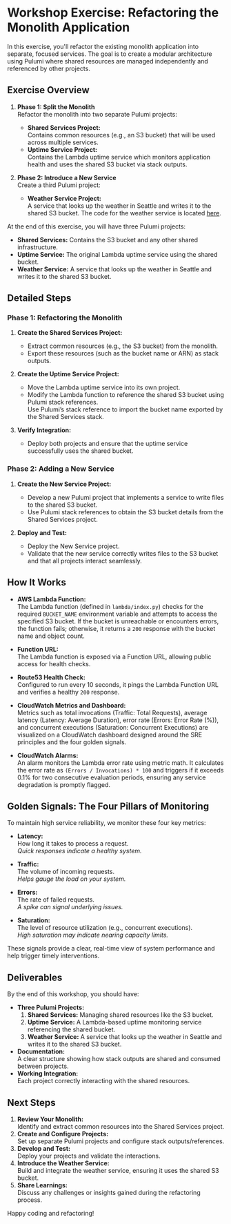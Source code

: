 # Workshop Exercise: Refactoring the Monolith Application

In this exercise, you'll refactor the existing monolith application into separate, focused services. The goal is to create a modular architecture using Pulumi where shared resources are managed independently and referenced by other projects.

## Exercise Overview

1. **Phase 1: Split the Monolith**  
   Refactor the monolith into two separate Pulumi projects:
   - **Shared Services Project:**  
     Contains common resources (e.g., an S3 bucket) that will be used across multiple services.
   - **Uptime Service Project:**  
     Contains the Lambda uptime service which monitors application health and uses the shared S3 bucket via stack outputs.

2. **Phase 2: Introduce a New Service**  
   Create a third Pulumi project:
   - **Weather Service Project:**  
     A service that looks up the weather in Seattle and writes it to the shared S3 bucket.
     The code for the weather service is located [here](./weather/index.py).

At the end of this exercise, you will have three Pulumi projects:

- **Shared Services:** Contains the S3 bucket and any other shared infrastructure.
- **Uptime Service:** The original Lambda uptime service using the shared bucket.
- **Weather Service:** A service that looks up the weather in Seattle and writes it to the shared S3 bucket.

## Detailed Steps

### Phase 1: Refactoring the Monolith

1. **Create the Shared Services Project:**
   - Extract common resources (e.g., the S3 bucket) from the monolith.
   - Export these resources (such as the bucket name or ARN) as stack outputs.

2. **Create the Uptime Service Project:**
   - Move the Lambda uptime service into its own project.
   - Modify the Lambda function to reference the shared S3 bucket using Pulumi stack references.  
     Use Pulumi’s stack reference to import the bucket name exported by the Shared Services stack.

3. **Verify Integration:**
   - Deploy both projects and ensure that the uptime service successfully uses the shared bucket.

### Phase 2: Adding a New Service

1. **Create the New Service Project:**
   - Develop a new Pulumi project that implements a service to write files to the shared S3 bucket.
   - Use Pulumi stack references to obtain the S3 bucket details from the Shared Services project.

2. **Deploy and Test:**
   - Deploy the New Service project.
   - Validate that the new service correctly writes files to the S3 bucket and that all projects interact seamlessly.

## How It Works

- **AWS Lambda Function:**  
  The Lambda function (defined in `lambda/index.py`) checks for the required `BUCKET_NAME` environment variable and attempts to access the specified S3 bucket. If the bucket is unreachable or encounters errors, the function fails; otherwise, it returns a `200` response with the bucket name and object count.

- **Function URL:**  
  The Lambda function is exposed via a Function URL, allowing public access for health checks.

- **Route53 Health Check:**  
  Configured to run every 10 seconds, it pings the Lambda Function URL and verifies a healthy `200` response.

- **CloudWatch Metrics and Dashboard:**  
  Metrics such as total invocations (Traffic: Total Requests), average latency (Latency: Average Duration), error rate (Errors: Error Rate (%)), and concurrent executions (Saturation: Concurrent Executions) are visualized on a CloudWatch dashboard designed around the SRE principles and the four golden signals.

- **CloudWatch Alarms:**  
  An alarm monitors the Lambda error rate using metric math. It calculates the error rate as `(Errors / Invocations) * 100` and triggers if it exceeds 0.1% for two consecutive evaluation periods, ensuring any service degradation is promptly flagged.

## Golden Signals: The Four Pillars of Monitoring

To maintain high service reliability, we monitor these four key metrics:

- **Latency:**  
  How long it takes to process a request.  
  *Quick responses indicate a healthy system.*

- **Traffic:**  
  The volume of incoming requests.  
  *Helps gauge the load on your system.*

- **Errors:**  
  The rate of failed requests.  
  *A spike can signal underlying issues.*

- **Saturation:**  
  The level of resource utilization (e.g., concurrent executions).  
  *High saturation may indicate nearing capacity limits.*

These signals provide a clear, real-time view of system performance and help trigger timely interventions.

## Deliverables

By the end of this workshop, you should have:

- **Three Pulumi Projects:**
  1. **Shared Services:** Managing shared resources like the S3 bucket.
  2. **Uptime Service:** A Lambda-based uptime monitoring service referencing the shared bucket.
  3. **Weather Service:** A service that looks up the weather in Seattle and writes it to the shared S3 bucket.
- **Documentation:**  
  A clear structure showing how stack outputs are shared and consumed between projects.
- **Working Integration:**  
  Each project correctly interacting with the shared resources.

## Next Steps

1. **Review Your Monolith:**  
   Identify and extract common resources into the Shared Services project.
2. **Create and Configure Projects:**  
   Set up separate Pulumi projects and configure stack outputs/references.
3. **Develop and Test:**  
   Deploy your projects and validate the interactions.
4. **Introduce the Weather Service:**  
   Build and integrate the weather service, ensuring it uses the shared S3 bucket.
5. **Share Learnings:**  
   Discuss any challenges or insights gained during the refactoring process.

Happy coding and refactoring!
